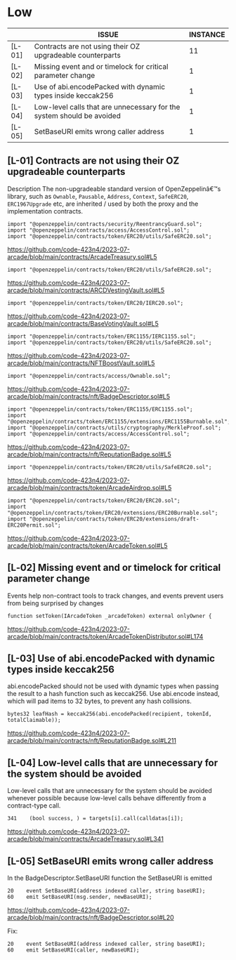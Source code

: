 # Low 



|      |  ISSUE  |  INSTANCE  |
|------|---------|------------|
|[L-01]|Contracts are not using their OZ upgradeable counterparts|11|
|[L-02]|Missing event and or timelock for critical parameter change|1|
|[L-03]|Use of abi.encodePacked with dynamic types inside keccak256|1|
|[L-04]|Low-level calls that are unnecessary for the system should be avoided|1|
|[L-05]|SetBaseURI emits wrong caller address|1|

## [L-01] Contracts are not using their OZ upgradeable counterparts
Description
The non-upgradeable standard version of OpenZeppelinâ€™s library, such as `Ownable`, `Pausable`, `Address`, `Context`, `SafeERC20`, `ERC1967Upgrade` etc, are inherited / used by both the proxy and the implementation contracts.

```solidity
import "@openzeppelin/contracts/security/ReentrancyGuard.sol";
import "@openzeppelin/contracts/access/AccessControl.sol";
import "@openzeppelin/contracts/token/ERC20/utils/SafeERC20.sol";
```
https://github.com/code-423n4/2023-07-arcade/blob/main/contracts/ArcadeTreasury.sol#L5

```solidity
import "@openzeppelin/contracts/token/ERC20/utils/SafeERC20.sol";
```
https://github.com/code-423n4/2023-07-arcade/blob/main/contracts/ARCDVestingVault.sol#L5

```solidity
import "@openzeppelin/contracts/token/ERC20/IERC20.sol";
```
https://github.com/code-423n4/2023-07-arcade/blob/main/contracts/BaseVotingVault.sol#L5

```solidity
import "@openzeppelin/contracts/token/ERC1155/IERC1155.sol";
import "@openzeppelin/contracts/token/ERC20/utils/SafeERC20.sol";
```
https://github.com/code-423n4/2023-07-arcade/blob/main/contracts/NFTBoostVault.sol#L5

```solidity
import "@openzeppelin/contracts/access/Ownable.sol";
```
https://github.com/code-423n4/2023-07-arcade/blob/main/contracts/nft/BadgeDescriptor.sol#L5

```solidity
import "@openzeppelin/contracts/token/ERC1155/ERC1155.sol";
import "@openzeppelin/contracts/token/ERC1155/extensions/ERC1155Burnable.sol";
import "@openzeppelin/contracts/utils/cryptography/MerkleProof.sol";
import "@openzeppelin/contracts/access/AccessControl.sol";
```
https://github.com/code-423n4/2023-07-arcade/blob/main/contracts/nft/ReputationBadge.sol#L5

```solidity
import "@openzeppelin/contracts/token/ERC20/utils/SafeERC20.sol";
```
https://github.com/code-423n4/2023-07-arcade/blob/main/contracts/token/ArcadeAirdrop.sol#L5

```solidity
import "@openzeppelin/contracts/token/ERC20/ERC20.sol";
import "@openzeppelin/contracts/token/ERC20/extensions/ERC20Burnable.sol";
import "@openzeppelin/contracts/token/ERC20/extensions/draft-ERC20Permit.sol";
```
https://github.com/code-423n4/2023-07-arcade/blob/main/contracts/token/ArcadeToken.sol#L5

## [L‑02] Missing event and or timelock for critical parameter change
Events help non-contract tools to track changes, and events prevent users from being surprised by changes
```solidity
function setToken(IArcadeToken _arcadeToken) external onlyOwner {
```
https://github.com/code-423n4/2023-07-arcade/blob/main/contracts/token/ArcadeTokenDistributor.sol#L174

## [L-03] Use of abi.encodePacked with dynamic types inside keccak256
abi.encodePacked should not be used with dynamic types when passing the result to a hash function such as keccak256. Use abi.encode instead, which will pad items to 32 bytes, to prevent any hash collisions.

```solidity
bytes32 leafHash = keccak256(abi.encodePacked(recipient, tokenId, totalClaimable));
```
https://github.com/code-423n4/2023-07-arcade/blob/main/contracts/nft/ReputationBadge.sol#L211


## [L-04] Low-level calls that are unnecessary for the system should be avoided
Low-level calls that are unnecessary for the system should be avoided whenever possible because low-level calls behave differently from a contract-type call.

```solidity
341    (bool success, ) = targets[i].call(calldatas[i]);
```
https://github.com/code-423n4/2023-07-arcade/blob/main/contracts/ArcadeTreasury.sol#L341

## [L-05] SetBaseURI emits wrong caller address
In the BadgeDescriptor.SetBaseURI function the SetBaseURI is emitted

```solidity
20    event SetBaseURI(address indexed caller, string baseURI);
60    emit SetBaseURI(msg.sender, newBaseURI);
```
https://github.com/code-423n4/2023-07-arcade/blob/main/contracts/nft/BadgeDescriptor.sol#L20

Fix:
```
20    event SetBaseURI(address indexed caller, string baseURI);
60    emit SetBaseURI(caller, newBaseURI);
``` 